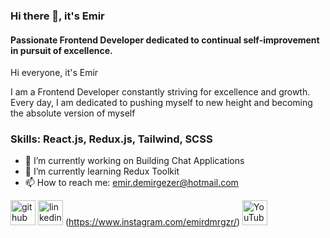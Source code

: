 ### Hi there 👋, it's Emir
#### Passionate Frontend Developer dedicated to continual self-improvement in pursuit of excellence.
Hi everyone, it's Emir

I am a Frontend Developer constantly striving for excellence and growth. Every day, I am dedicated to pushing myself to new height and becoming the absolute version of myself

### Skills: React.js, Redux.js, Tailwind, SCSS

- 🔭 I’m currently working on Building Chat Applications 
- 🌱 I’m currently learning Redux Toolkit 
- 📫 How to reach me: emir.demirgezer@hotmail.com 


[<img src='https://cdn.jsdelivr.net/npm/simple-icons@3.0.1/icons/github.svg' alt='github' height='40'>](https://github.com/emirdmrgzr)  [<img src='https://cdn.jsdelivr.net/npm/simple-icons@3.0.1/icons/linkedin.svg' alt='linkedin' height='40'>](https://www.linkedin.com/in/emir-demirgezer-4988701ab/)  (https://www.instagram.com/emirdmrgzr/)  [<img src='https://cdn.jsdelivr.net/npm/simple-icons@3.0.1/icons/youtube.svg' alt='YouTube' height='40'>](https://www.youtube.com/channel/emirdemirgezer5203)  


